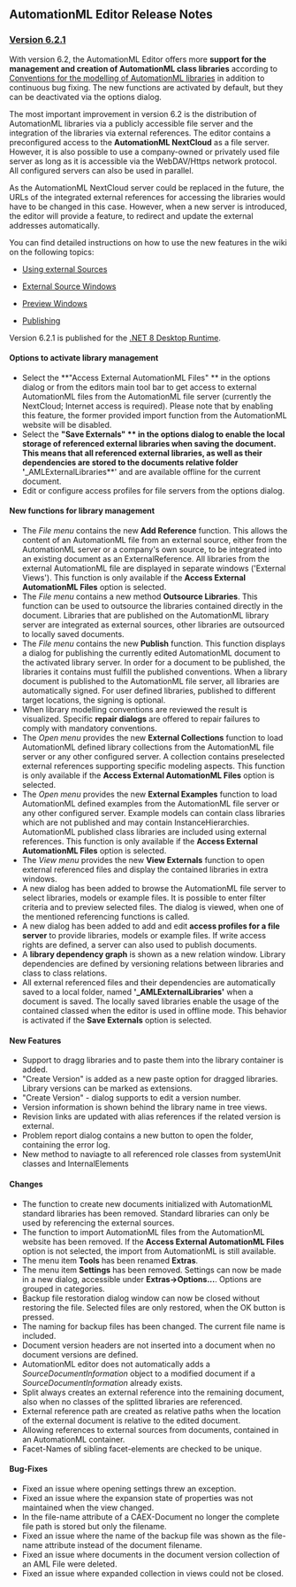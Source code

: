 ﻿
## AutomationML Editor Release Notes


### [Version 6.2.1](https://github.com/AutomationML/AutomationMLEditor/releases/tag/v6.2.1) 

With version 6.2, the AutomationML Editor offers more **support for the management and creation of AutomationML class libraries** according to [Conventions for the modelling of AutomationML libraries](https://www.automationml.org/wp-content/uploads/2023/11/Conventions-for-modelling-AutomationML-libraries-V1.0.0-external.pdf) in addition to continuous bug fixing.  The new functions are activated by default, but they can be deactivated via the options dialog.  

The most important improvement in version 6.2 is the distribution of AutomationML libraries via a publicly accessible file server and the integration of the libraries via external references. The editor contains a preconfigured access to the **AutomationML NextCloud** as a file server. However, it is also possible to use a company-owned or privately used file server as long as it is accessible via the WebDAV/Https network protocol. All configured servers can also be used in parallel.

As the AutomationML NextCloud server could be replaced in the future, the URLs of the integrated external references for accessing the libraries would have to be changed in this case. However, when a new server is introduced, the editor will provide a feature, to redirect and update the external addresses automatically.

You can find detailed instructions on how to use the new features in the wiki on the following topics:
- [Using external Sources](https://github.com/AutomationML/AutomationMLEditor/wiki/UsingExternals)

- [External Source Windows](
  https://github.com/AutomationML/AutomationMLEditor/wiki/Layout#External-source-windows)

- [Preview Windows](https://github.com/AutomationML/AutomationMLEditor/wiki/Layout#Preview-windows)

- [Publishing](https://github.com/AutomationML/AutomationMLEditor/wiki/Publish)

Version 6.2.1 is published for the [.NET 8 Desktop Runtime](https://dotnet.microsoft.com/en-us/download/dotnet/8.0).

#### Options to activate library management
- Select the **"Access External AutomationML Files" ** in the options dialog or from the editors main tool bar to get access to external AutomationML files from the AutomationML file server (currently the NextCloud; Internet access is required). Please note that by enabling this feature, the former provided import function from the AutomationML website will be disabled.
- Select the **"Save Externals" ** in the options dialog to enable the local storage of referenced external libraries when saving the document. This means that all referenced external libraries, as well as their dependencies are stored to the documents relative folder '**_AMLExternalLibraries**' and are available offline for the current document.
- Edit or configure access profiles for file servers from the options dialog.

#### New functions for library management 
- The *File menu* contains the new **Add Reference** function. This allows the content of an AutomationML file from an external source, either from the AutomationML server or a company's own source, to be integrated into an existing document as an ExternalReference. All libraries from the external AutomationML file are displayed in separate windows ('External Views'). This function is only available if the **Access External AutomationML Files** option is selected.
- The *File menu* contains a new method **Outsource Libraries**. This function can be used to outsource the libraries contained directly in the document. Libraries that are published on the AutomationML library server are integrated as external sources, other libraries are outsourced to locally saved documents.
- The *File menu* contains the new **Publish** function. This function displays a dialog for publishing the currently edited AutomationML document to the activated library server. In order for a document to be published, the libraries it contains must fulfill the published conventions. When a library document is published to the AutomationML file server, all libraries are automatically signed. For user defined libraries, published to different target locations, the signing is optional.
- When library modelling conventions are reviewed the result is visualized. Specific **repair dialogs** are offered to repair failures to comply with mandatory conventions. 
- The *Open menu* provides the new **External Collections** function to load AutomationML defined library collections from the AutomationML file server or any other configured server. A collection contains preselected external references supporting specific modeling aspects. This function is only available if the **Access External AutomationML Files** option is selected.
- The *Open menu* provides the new **External Examples** function to load AutomationML defined examples from the AutomationML file server or any other configured server. Example models can contain class libraries which are not published and may contain InstanceHierarchies. AutomationML published class libraries are included using external references. This function is only available if the **Access External AutomationML Files** option is selected.
- The *View menu* provides the new **View Externals** function to open external referenced files and display the contained libraries in extra windows. 
- A new dialog has been added to browse the AutomationML file server to select libraries, models or example files. It is possible to enter filter criteria and to preview selected files. The dialog is viewed, when one of the mentioned referencing functions is called.
- A new dialog has been added to add and edit **access profiles for a file server** to provide libraries, models or example files. If write access rights are defined, a server can also used to publish documents.
- A **library dependency graph** is shown as a new relation window. Library dependencies are defined by versioning relations between libraries and class to class relations. 
- All external referenced files and their dependencies are automatically saved to a local folder, named **'_AMLExternalLibraries'** when a document is saved. The locally saved libraries enable the usage of the contained classed when the editor is used in offline mode.  This behavior is activated if the **Save Externals** option is selected.

#### New Features
- Support to dragg libraries and to paste them into the library container is added.
- "Create Version" is added as a new paste option for dragged libraries. Library versions can be marked as extensions.
- "Create Version" - dialog supports to edit a version number.
- Version information is shown behind the library name in tree views.
- Revision links are updated with alias references if the related version is external.
- Problem report dialog contains a new button to open the folder, containing the error log.
- New method to naviagte to all referenced role classes from systemUnit classes and InternalElements

#### Changes
- The function to create new documents initialized with AutomationML standard libraries has been removed. Standard libraries can only be used by referencing the external sources.
- The function to import AutomationML files from the AutomationML website has been removed. If the **Access External AutomationML Files** option is not selected, the import from AutomationML is still available.
- The menu item **Tools** has been renamed **Extras**.
- The menu item **Settings** has been removed. Settings can now be made in a new dialog, accessible under **Extras->Options...**. Options are grouped in categories.
- Backup file restoration dialog window can now be closed without restoring the file. Selected files are only restored, when the OK button is pressed.
- The naming for backup files has been changed. The current file name is included.
- Document version headers are not inserted into a document when no document versions are defined.
- AutomationML editor does not automatically adds a *SourceDocumentInformation* object to a modified document if a *SourceDocumentInformation* already exists.
- Split always creates an external reference into the remaining document, also when no classes of the splitted libraries are referenced.
- External reference path are created as relative paths when the location of the external document is relative to the edited document.
- Allowing references to external sources from documents, contained in an AutomationML container.
- Facet-Names of sibling facet-elements are checked to be unique.

#### Bug-Fixes
- Fixed an issue where opening settings threw an exception.
- Fixed an issue where the expansion state of properties was not maintained when the view changed.
- In the file-name attribute of a CAEX-Document no longer the complete file path is stored but only the filename. 
- Fixed an issue where the name of the backup file was shown as the file-name attribute instead of the document filename.
- Fixed an issue where documents in the document version collection of an AML File were deleted.
- Fixed an issue where expanded collection in views could not be closed.
